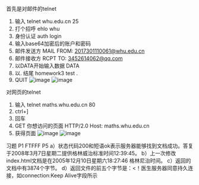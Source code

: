 首先是对邮件的telnet
1. 输入 telnet whu.edu.cn 25
2. 打个招呼 ehlo whu
3. 身份认证 auth login
4. 输入base64加密后的账户和密码
5. 邮件发送方 MAIL FROM: <2017301110061@whu.edu.cn>
6. 邮件接收方 RCPT TO: <3452614062@qq.com>
7. 以DATA开始输入数据 DATA
8. 以. 结尾 homework3 test .
9. QUIT
![image](https://github.com/20192021855-DCAN/HOMEWORK-3/blob/master/2017301110061/telnet邮箱.png)
![image](https://github.com/20192021855-DCAN/HOMEWORK-3/blob/master/2017301110061/telnet邮箱2.png)

对网页的telnet
1. 输入 telnet maths.whu.edu.cn 80
2. ctrl+]
3. 回车
4. GET 你想访问的页面 HTTP/2.0
Host: maths.whu.edu.cn
5. 获得页面
![image](https://github.com/20192021855-DCAN/HOMEWORK-3/blob/master/2017301110061/telnet网页.png)
![image](https://github.com/20192021855-DCAN/HOMEWORK-3/blob/master/2017301110061/telnet网页2.png)

习题
P1 
FTFFF 
P5 
a）状态代码200和短语ok表示服务器能够找到文档成功。答复于2008年3月7日星期二提供格林威治标准时间12:39:45。
b）上一次修改index.html文档是在2005年12月10日星期六18:27:46 格林尼治时间。
c）返回的文档中有3874个字节。
d）返回文件的前五个字节是：<！医生服务器同意持久连接，如connection:Keep Alive字段所示
